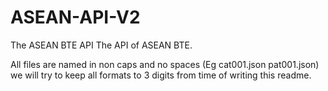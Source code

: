 # ASEAN-API-V2
The ASEAN BTE API
The API of ASEAN BTE.

All files are named in non caps and no spaces (Eg cat001.json pat001.json) we will try to keep all formats to 3 digits from time of writing this readme.
